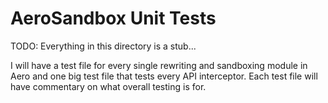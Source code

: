 # AeroSandbox Unit Tests

TODO: Everything in this directory is a stub...

I will have a test file for every single rewriting and sandboxing module in Aero and one big test file that tests every API interceptor. Each test file will have commentary on what overall testing is for.
